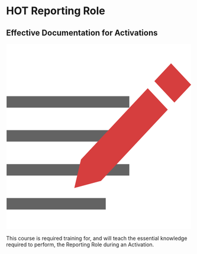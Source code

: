 # HOT Reporting Role

## Effective Documentation for Activations

![](../.gitbook/assets/reporting.png) 

This course is required training for, and will teach the essential knowledge required to perform, the Reporting Role during an Activation.

